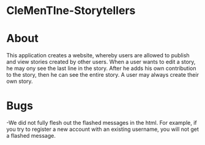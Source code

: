 # CleMenTIne-Storytellers

# About
This application creates a website, whereby users are allowed to publish and view stories created by other users. When a user wants to edit a story, he may ony see the last line in the story. After he adds his own contribution to the story, then he can see the entire story. A user may always create their own story. 

# Bugs
-We did not fully flesh out the flashed messages in the html. For example, if you try to register a new account with an existing username, you will not get a flashed message.

